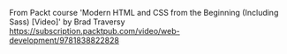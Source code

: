 From Packt course 'Modern HTML and CSS from the Beginning (Including Sass) [Video]' by Brad Traversy
https://subscription.packtpub.com/video/web-development/9781838822828
